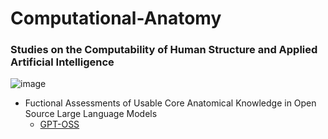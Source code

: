 # Computational-Anatomy
### Studies on the Computability of Human Structure and Applied Artificial Intelligence

![image](https://user-images.githubusercontent.com/71346897/185767485-fe8d63db-265b-4e14-b944-41e4bf9cac07.png)

- Fuctional Assessments of Usable Core Anatomical Knowledge in Open Source Large Language Models
  - [GPT-OSS](https://private-user-images.githubusercontent.com/71346897/477731803-335e4315-8e98-46d0-88ca-4185c99fa064.png)
